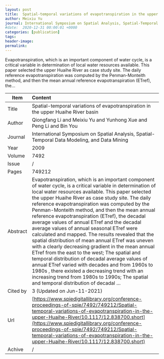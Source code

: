```yaml
---
layout: post
title:  Spatial-temporal variations of evapotranspiration in the upper Huaihe River basin
author: Meixiu Yu
journal: International Symposium on Spatial Analysis, Spatial-Temporal Data Modeling, and Data Mining
#date:  2020-12-31 00:00:01 +0000
categories: [publication]
tags: 
header-image: 
permalink: 
---
```

Evapotranspiration, which is an important component of water cycle, is a critical variable in determination of local water resources available. This paper selected the upper Huaihe River as case study site. The daily reference evapotranspiration was computed by the Penman-Monteith method, and then the mean annual reference evapotranspiration (ETref), the...
<!--the above is the excerpt-->
<!--more-->
<!--the following is the text-->


| Item           | Content    |
| ---------------|:------------|
| Title          | Spatial-temporal variations of evapotranspiration in the upper Huaihe River basin     |
| Author         | Qiongfang Li and Meixiu Yu and Yunhong Xue and Peng Li and Bin You    |
| Journal        | International Symposium on Spatial Analysis, Spatial-Temporal Data Modeling, and Data Mining   |
| Year           | 2009      |
| Volume         | 7492	   |
| Issue          | /	   |
| Pages          | 749212	   |
| Abstract       | Evapotranspiration, which is an important component of water cycle, is a critical variable in determination of local water resources available. This paper selected the upper Huaihe River as case study site. The daily reference evapotranspiration was computed by the Penman-Monteith method, and then the mean annual reference evapotranspiration (ETref), the decadal average values of annual ETref and the decadal average values of annual seasonal ETref were calculated and mapped. The results revealed that the spatial distribution of mean annual ETref was uneven with a clearly decreasing gradient in the mean annual ETref from the east to the west; The spatial and temporal distribution of decadal average values of annual ETref varied with decades and from 1960s to 1980s , there existed a decreasing trend with an increasing trend from 1980s to 1990s; The spatial and temporal distribution of decadal …	 |
| Cited by    | 3 (Updated on Jun-11-2021)   |
| Url  					 | [https://www.spiedigitallibrary.org/conference-proceedings-of-spie/7492/749212/Spatial-temporal-variations-of-evapotranspiration-in-the-upper-Huaihe-River/10.1117/12.838700.short](https://www.spiedigitallibrary.org/conference-proceedings-of-spie/7492/749212/Spatial-temporal-variations-of-evapotranspiration-in-the-upper-Huaihe-River/10.1117/12.838700.short)		   |
| Achive 	       | /		 |

